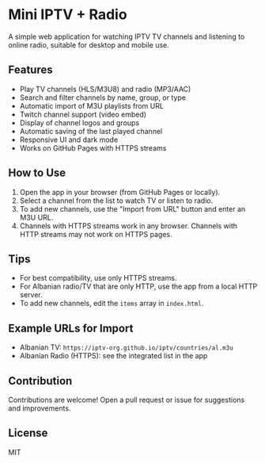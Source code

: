 
# Mini IPTV + Radio

A simple web application for watching IPTV TV channels and listening to online radio, suitable for desktop and mobile use.

## Features

- Play TV channels (HLS/M3U8) and radio (MP3/AAC)
- Search and filter channels by name, group, or type
- Automatic import of M3U playlists from URL
- Twitch channel support (video embed)
- Display of channel logos and groups
- Automatic saving of the last played channel
- Responsive UI and dark mode
- Works on GitHub Pages with HTTPS streams

## How to Use

1. Open the app in your browser (from GitHub Pages or locally).
2. Select a channel from the list to watch TV or listen to radio.
3. To add new channels, use the "Import from URL" button and enter an M3U URL.
4. Channels with HTTPS streams work in any browser. Channels with HTTP streams may not work on HTTPS pages.

## Tips

- For best compatibility, use only HTTPS streams.
- For Albanian radio/TV that are only HTTP, use the app from a local HTTP server.
- To add new channels, edit the `items` array in `index.html`.

## Example URLs for Import

- Albanian TV: `https://iptv-org.github.io/iptv/countries/al.m3u`
- Albanian Radio (HTTPS): see the integrated list in the app

## Contribution

Contributions are welcome! Open a pull request or issue for suggestions and improvements.

## License

MIT
